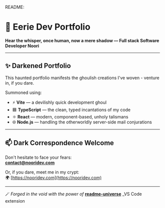 README:
# 🌌 Eerie Dev Portfolio

**Hear the whisper, once human, now a mere shadow — Full stack Software Developer Noori**

---

## ✨ Darkened Portfolio

This haunted portfolio manifests the ghoulish creations I've woven - venture in, if you dare.

Summoned using:

- ⚡ **Vite** — a devilishly quick development ghoul
- 🟦 **TypeScript** — the clean, typed incantations of my code
- ⚛️ **React** — modern, component-based, unholy talismans
- 🌐 **Node.js** — handling the otherworldly server-side mail conjurations

---

## 📫 Dark Correspondence Welcome 

Don't hesitate to face your fears:  
**[contact@nooridev.com](mailto:contact@nooridev.com)**

Or, if you dare, meet me in my crypt:  
🌍 [https://nooridev.com](https://nooridev.com)

---

🪄 _Forged in the void with the power of_ [**readme-universe**](https://marketplace.visualstudio.com/items?itemName=readme-universe.readme-universe) _VS Code extension